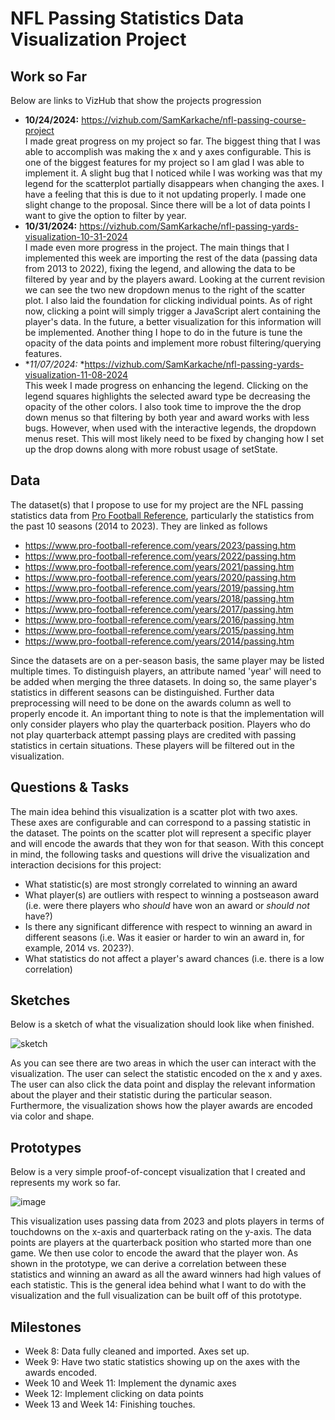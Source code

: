 # NFL Passing Statistics Data Visualization Project

## Work so Far
Below are links to VizHub that show the projects progression 
* **10/24/2024:** https://vizhub.com/SamKarkache/nfl-passing-course-project <br>
I made great progress on my project so far. The biggest thing that I was able to accomplish was making the x and y axes configurable. This is one of the biggest features for my project so I am glad I was able to implement it. A slight bug that I noticed while I was working was that my legend for the scatterplot partially disappears when changing the axes. I have a feeling that this is due to it not updating properly. I made one slight change to the proposal. Since there will be a lot of data points I want to give the option to filter by year. 
* **10/31/2024:** https://vizhub.com/SamKarkache/nfl-passing-yards-visualization-10-31-2024 <br>
I made even more progress in the project. The main things that I implemented this week are importing the rest of the data (passing data from 2013 to 2022), fixing the legend, and allowing the data to be filtered by year and by the players award. Looking at the current revision we can see the two new dropdown menus to the right of the scatter plot. I also laid the foundation for clicking individual points. As of right now, clicking a point will simply trigger a JavaScript alert containing the player's data. In the future, a better visualization for this information will be implemented. Another thing I hope to do in the future is tune the opacity of the data points and implement more robust filtering/querying features.
* **11/07/2024:* *https://vizhub.com/SamKarkache/nfl-passing-yards-visualization-11-08-2024 <br>
This week I made progress on enhancing the legend. Clicking on the legend squares highlights the selected award type be decreasing the opacity of the other colors. I also took time to improve the the drop down menus so that filtering by both year and award works with less bugs. However, when used with the interactive legends, the dropdown menus reset. This will most likely need to be fixed by changing how I set up the drop downs along with more robust usage of setState.  

## Data
The dataset(s) that I propose to use for my project are the NFL passing statistics data from [Pro Football Reference](https://www.pro-football-reference.com/), particularly the statistics from the past 10 seasons (2014 to 2023). They are linked as follows
* https://www.pro-football-reference.com/years/2023/passing.htm
* https://www.pro-football-reference.com/years/2022/passing.htm
* https://www.pro-football-reference.com/years/2021/passing.htm
* https://www.pro-football-reference.com/years/2020/passing.htm
* https://www.pro-football-reference.com/years/2019/passing.htm
* https://www.pro-football-reference.com/years/2018/passing.htm
* https://www.pro-football-reference.com/years/2017/passing.htm
* https://www.pro-football-reference.com/years/2016/passing.htm
* https://www.pro-football-reference.com/years/2015/passing.htm
* https://www.pro-football-reference.com/years/2014/passing.htm

Since the datasets are on a per-season basis, the same player may be listed multiple times. To distinguish players, an attribute named 'year' will need to be added when merging the three datasets. In doing so, the same player's statistics in different seasons can be distinguished. Further data preprocessing will need to be done on the awards column as well to properly encode it. An important thing to note is that the implementation will only consider players who play the quarterback position. Players who do not play quarterback attempt passing plays are credited with passing statistics in certain situations. These players will be filtered out in the visualization.

## Questions & Tasks

The main idea behind this visualization is a scatter plot with two axes. These axes are configurable and can correspond to a passing statistic in the dataset. The points on the scatter plot will represent a specific player and will encode the awards that they won for that season. With this concept in mind, the following tasks and questions will drive the visualization and interaction decisions for this project:

* What statistic(s) are most strongly correlated to winning an award
* What player(s) are outliers with respect to winning a postseason award (i.e. were there players who _should_ have won an award or _should not_ have?)
* Is there any significant difference with respect to winning an award in different seasons (i.e. Was it easier or harder to win an award in, for example, 2014 vs. 2023?).
* What statistics do not affect a player's award chances (i.e. there is a low correlation)

## Sketches
Below is a sketch of what the visualization should look like when finished.

![sketch](https://github.com/user-attachments/assets/c8cae5da-71ea-411b-aad0-c27bc6f5f8eb)

As you can see there are two areas in which the user can interact with the visualization. The user can select the statistic encoded on the x and y axes. The user can also click the data point and display the relevant information about the player and their statistic during the particular season. Furthermore, the visualization shows how the player awards are encoded via color and shape. 

## Prototypes
Below is a very simple proof-of-concept visualization that I created and represents my work so far.

![image](https://github.com/user-attachments/assets/6f7001cf-53aa-42a3-9934-246472e9b36c)

This visualization uses passing data from 2023 and plots players in terms of touchdowns on the x-axis and quarterback rating on the y-axis. The data points are players at the quarterback position who started more than one game. We then use color to encode the award that the player won. As shown in the prototype, we can derive a correlation between these statistics and winning an award as all the award winners had high values of each statistic. This is the general idea behind what I want to do with the visualization and the full visualization can be built off of this prototype. 

## Milestones
* Week 8: Data fully cleaned and imported. Axes set up.
* Week 9: Have two static statistics showing up on the axes with the awards encoded.
* Week 10 and Week 11: Implement the dynamic axes
* Week 12: Implement clicking on data points
* Week 13 and Week 14: Finishing touches.
